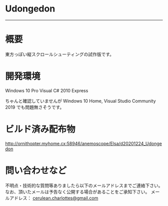 Udongedon
====

---

# 概要

東方っぽい縦スクロールシューティングの試作版です。

# 開発環境

Windows 10 Pro
Visual C# 2010 Express

ちゃんと確認していませんが Windows 10 Home, Visual Studio Community 2019 でも問題無さそうです。

# ビルド済み配布物

http://ornithopter.myhome.cx:58946/anemoscope/Elsa/d20201224_Udongedon

# 問い合わせなど

不明点・技術的な質問等ありましたら以下のメールアドレスまでご連絡下さい。
なお、頂いたメールは予告なく公開する場合があることをご承知下さい。
メールアドレス：
cerulean.charlottes@gmail.com
